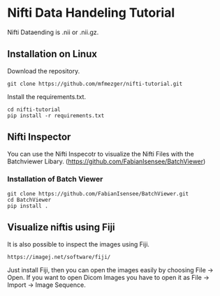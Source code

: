 # Nifti Data Handeling Tutorial

Nifti Dataending is .nii or .nii.gz.

## Installation on Linux

Download the repository.

`git clone https://github.com/mfmezger/nifti-tutorial.git`

Install the requirements.txt.

```
cd nifti-tutorial  
pip install -r requirements.txt
```

## Nifti Inspector
You can use the Nifti Inspecotr to visualize the Nifti Files with the Batchviewer Libary. (https://github.com/FabianIsensee/BatchViewer)

### Installation of Batch Viewer

```
git clone https://github.com/FabianIsensee/BatchViewer.git
cd BatchViewer
pip install . 
```

## Visualize niftis using Fiji

It is also possible to inspect the images using Fiji. 

`https://imagej.net/software/fiji/`

Just install Fiji, then you can open the images easily by choosing File -> Open. If you want to open Dicom Images you have to open it as File -> Import -> Image Sequence.

